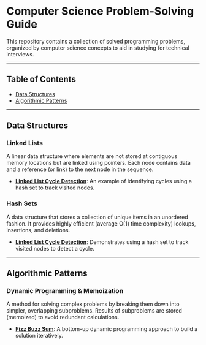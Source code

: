 # Computer Science Problem-Solving Guide

This repository contains a collection of solved programming problems, organized by computer science
concepts to aid in studying for technical interviews.

---

## Table of Contents
* [Data Structures](#data-structures)
* [Algorithmic Patterns](#algorithmic-patterns)

---

## Data Structures

### Linked Lists
A linear data structure where elements are not stored at contiguous memory locations but are
linked using pointers. Each node contains data and a reference (or link) to the next node in the
sequence.

-   **[Linked List Cycle Detection](./cs_problems/linked_list_cycle_leetcode_141/)**: An example of identifying
    cycles using a hash set to track visited nodes.

### Hash Sets

A data structure that stores a collection of unique items in an unordered fashion. It provides
highly efficient (average O(1) time complexity) lookups, insertions, and deletions.

-   **[Linked List Cycle Detection](./cs_problems/linked_list_cycle_leetcode_141/)**: Demonstrates using a hash
    set to track visited nodes to detect a cycle.

---

## Algorithmic Patterns

### Dynamic Programming & Memoization
A method for solving complex problems by breaking them down into simpler, overlapping subproblems. Results of subproblems are stored (memoized) to avoid redundant calculations.

-   **[Fizz Buzz Sum](./cs_problems/fizz_buzz_sum/)**: A bottom-up dynamic programming approach to build a solution iteratively.
